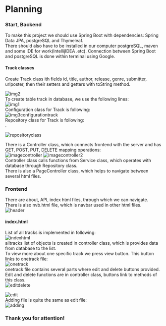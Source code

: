 # Planning
### Start,  Backend
To make this project we should use Spring Boot with dependencies: Spring Data JPA, postgreSQL and Thymeleaf.<br>
There should also have to be installed in our computer postgreSQL, maven and some IDE for work(IntellijIDEA .etc). Connection between Spring Boot and postgreSQL is done within terminal using Google. 
#### Track classes
Create Track class ith fields id, title, author, release, genre, submitter, urlposter, then their setters and getters with toString method.<br>

![img2](https://user-images.githubusercontent.com/60456879/112560001-658dd100-8dfc-11eb-88c9-32d8263c78c6.png)<br>
To create table track in database, we use the following lines:<br>
![img1](https://user-images.githubusercontent.com/60456879/112560000-645ca400-8dfc-11eb-9c61-3baf646e63e6.png)<br>
Configuration class for Track is following: <br>
![img3configurationtrack](https://user-images.githubusercontent.com/60456879/112560003-658dd100-8dfc-11eb-9053-a8c5a916aaaa.png)<br>
Repository class for Track is following: <br>.

![repositoryclass](https://user-images.githubusercontent.com/60456879/112560781-1648a000-8dfe-11eb-9ed3-4c28133ec1cb.png)<br>

There is a Controller class, which connects frontend with the server and has GET, POST, PUT, DELETE mapping operations:<br>
![imagecontroller](https://user-images.githubusercontent.com/60456879/112561055-a1c23100-8dfe-11eb-8b89-f3e3315e2d51.png)
![imagecontroller2](https://user-images.githubusercontent.com/60456879/112561056-a2f35e00-8dfe-11eb-926a-b18ba477014e.png)<br>
Controller class calls functions from Service class, which operates with database through Repository class.<br>
There is also a PageController class, which helps to navigate between several html files. <br>

### Frontend
There are about, API, index html files, through which we can navigate. There is also nvb.html file, which is navbar used in other html files.<br>
![header](https://user-images.githubusercontent.com/60456879/112561600-c23ebb00-8dff-11eb-855e-cd9b5100e881.png)
#### index.html
List of all tracks is implemented in following:<br>
![indexhtml](https://user-images.githubusercontent.com/60456879/112561601-c2d75180-8dff-11eb-87d2-eb68ffeed146.png)<br>
alltracks list of objects is created in controller class, which is provides data from database to the list.<br>
To view more about one specific track we press view button. This button links to onetrack file:<br>
![onetrack](https://user-images.githubusercontent.com/60456879/112561605-c2d75180-8dff-11eb-8401-38b95a021d6b.png)<br>
onetrack file contains several parts where edit and delete buttons provided.<br>
Edit and delete functions are in controller class, buttons link to methods of this class.<br>
![editdelete](https://user-images.githubusercontent.com/60456879/112562063-b0a9e300-8e00-11eb-9a91-2a84db02091d.png)

![edit](https://user-images.githubusercontent.com/60456879/112561597-c1a62480-8dff-11eb-93da-aee5c5582827.png)<br>
Adding file is quite the same as edit file:<br>
![adding](https://user-images.githubusercontent.com/60456879/112561596-c074f780-8dff-11eb-9777-d77724eca390.png)<br>
### Thank you for attention!







